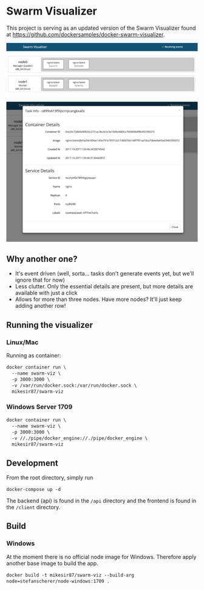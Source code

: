 # Swarm Visualizer

This project is serving as an updated version of the Swarm Visualizer found at https://github.com/dockersamples/docker-swarm-visualizer.

![Dashboard Screenshot](docs/screenshot1.png)

![Task Details Screenshot](docs/screenshot2.png)


## Why another one?

- It's event driven (well, sorta... tasks don't generate events yet, but we'll ignore that for now)
- Less clutter. Only the essential details are present, but more details are available with just a click
- Allows for more than three nodes. Have more nodes? It'll just keep adding another row!


## Running the visualizer

### Linux/Mac

Running as container:

```
docker container run \
  --name swarm-viz \
  -p 3000:3000 \
  -v /var/run/docker.sock:/var/run/docker.sock \
  mikesir87/swarm-viz
```

### Windows Server 1709

```
docker container run \
  --name swarm-viz \
  -p 3000:3000 \
  -v //./pipe/docker_engine://./pipe/docker_engine \
  mikesir87/swarm-viz
```

## Development

From the root directory, simply run

```
docker-compose up -d
```

The backend (api) is found in the `/api` directory and the frontend is found in the `/client` directory.

## Build

### Windows

At the moment there is no official node image for Windows. Therefore apply another base image to build the app.

```
docker build -t mikesir87/swarm-viz --build-arg node=stefanscherer/node-windows:1709 .
```
